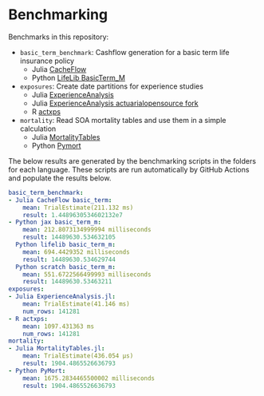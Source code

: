 # Benchmarking

Benchmarks in this repository:

* `basic_term_benchmark`: Cashflow generation for a basic term life insurance policy
    * Julia [CacheFlow](https://github.com/actuarialopensource/CacheFlow.jl)
    * Python [LifeLib BasicTerm_M](https://github.com/lifelib-dev/lifelib/tree/main/lifelib/libraries/basiclife/BasicTerm_M)
* `exposures`: Create date partitions for experience studies
    * Julia [ExperienceAnalysis](https://github.com/JuliaActuary/ExperienceAnalysis.jl)
    * Julia [ExperienceAnalysis actuarialopensource fork](https://github.com/JuliaActuary/ExperienceAnalysis.jl)
    * R [actxps](https://github.com/mattheaphy/actxps)
* `mortality`: Read SOA mortality tables and use them in a simple calculation
    * Julia [MortalityTables](https://github.com/JuliaActuary/MortalityTables.jl)
    * Python [Pymort](https://github.com/actuarialopensource/pymort)

The below results are generated by the benchmarking scripts in the folders for each language. These scripts are run automatically by GitHub Actions and populate the results below. 

```yaml 
basic_term_benchmark:
- Julia CacheFlow basic_term:
    mean: TrialEstimate(211.132 ms)
    result: 1.4489630534602132e7
- Python jax basic_term_m:
    mean: 212.8073134999994 milliseconds
    result: 14489630.534632105
  Python lifelib basic_term_m:
    mean: 694.4429352 milliseconds
    result: 14489630.534629744
  Python scratch basic_term_m:
    mean: 551.6722566499993 milliseconds
    result: 14489630.53463211
exposures:
- Julia ExperienceAnalysis.jl:
    mean: TrialEstimate(41.146 ms)
    num_rows: 141281
- R actxps:
    mean: 1097.431363 ms
    num_rows: 141281
mortality:
- Julia MortalityTables.jl:
    mean: TrialEstimate(436.054 μs)
    result: 1904.4865526636793
- Python PyMort:
    mean: 1675.2834465500002 milliseconds
    result: 1904.4865526636793
```